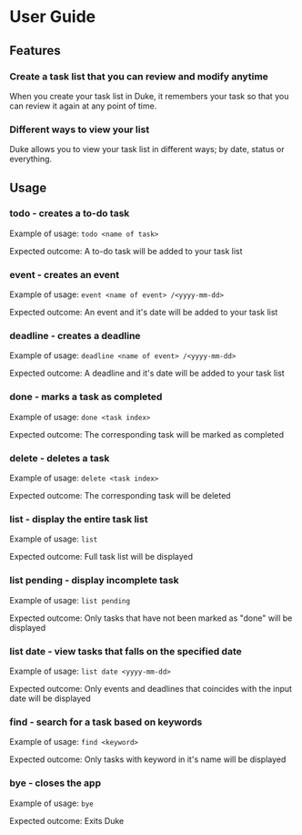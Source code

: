 # User Guide

## Features

### Create a task list that you can review and modify anytime
When you create your task list in Duke, it remembers your task so that you can review it again at any point of time.

### Different ways to view your list
Duke allows you to view your task list in different ways; by date, status or everything.


## Usage

### todo - creates a to-do task
Example of usage:
`todo <name of task>`

Expected outcome: A to-do task will be added to your task list

### event - creates an event 
Example of usage: `event <name of event> /<yyyy-mm-dd>`

Expected outcome: An event and it's date will be added to your task list


### deadline - creates a deadline
Example of usage: `deadline <name of event> /<yyyy-mm-dd>`

Expected outcome: A deadline and it's date will be added to your task list

### done - marks a task as completed
Example of usage: `done <task index>`

Expected outcome: The corresponding task will be marked as completed

### delete - deletes a task
Example of usage: `delete <task index>`

Expected outcome: The corresponding task will be deleted

### list - display the entire task list
Example of usage: `list`

Expected outcome: Full task list will be displayed

### list pending - display incomplete task
Example of usage: `list pending`

Expected outcome: Only tasks that have not been marked as "done" will be displayed

### list date - view tasks that falls on the specified date
Example of usage: `list date <yyyy-mm-dd>`

Expected outcome: Only events and deadlines that coincides with the input date will be displayed

### find - search for a task based on keywords 
Example of usage: `find <keyword>`

Expected outcome: Only tasks with keyword in it's name will be displayed


### bye - closes the app
Example of usage: `bye`

Expected outcome: Exits Duke

